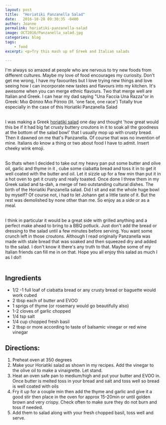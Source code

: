 ```yaml
---
layout: post
title:  "Horiatiki Panzanella Salad"
date:   2016-10-28 09:30:35 -0400
author: Joanne
permalink: horiatiki-panzanella-salad
image: OCT2016/Panzanella_salad.jpg
categories: blog
tags:
    - food
excerpt: <p>Try this mash up of Greek and Italian salads

---
```

I'm always so amazed at people who are nervous to try new foods from different cultures.  Maybe my love of food encourages my curiosity.  Don't get me wrong, I have my favourites but I love trying new things and love seeing how I can incorporate new tastes and flavours into my kitchen.  It's awesome when you can merge ethnic flavours.  Two that merge well are Italian and Greek.   I can hear my dad saying "Una Faccia Una Razza"or in Greek: Μια Φάτσα Μια Ράτσα (lit. 'one face, one race')
Totally true especially in the case of this Horiatiki Panzanella Salad
<br><br>

I was making a Greek [horiatiki salad](http://oliveandmango.com/village-salad) one day and thought 'how great would this be if it had big fat crusty buttery croutons in it to soak all the goodness at the bottom of the salad bowl' that I usually mop up with crusty bread.  Then it dawned on me that's Panzanella.  Of course that was no invention of mine.  Italians do know a thing or two about food I have to admit. Insert cheeky wink emoji.
<br><br>

So thats when I decided to take out my heavy pan put some butter and olive oil, garlic and thyme in it , cube some ciabatta bread and toss it in to get it well coated with the butter and oil.  Let it sizzle up for a few min than put it in a hot oven to get it crusty and really toasted.  Once done I threw them in my Greek salad and ta-dah, a merge of two outstanding cultural dishes.  The birth of the Horiatiki Panzanella salad. Did I sit and eat the whole huge bowl by myself? Of course not, i had to let Johann get a little taste of it.  But the rest was demolished by none other than me.  So enjoy as a side or as a meal.  
<br>

I think in particular it would be a great side with grilled anything and a perfect make ahead to bring to a BBQ potluck. Just don't add the bread or dressing to the salad until a few minutes before serving.   You want some crunch left in those croutons.  Although I read originally Panzanella was made with stale bread that was soaked and then squeezed dry and added to the salad.  I don't know it there's any truth to that. Maybe some of my Italian friends can fill me in on that.
Hope you all enjoy this salad as much I as I do!!
<br><br>

## Ingredients
* 1/2 -1 full loaf of ciabatta bread or any crusty bread or baguette would work cubed
* 2 tbsp each of butter and EVOO
* 1 sprigs of thyme (or rosemary would go beautifully also)
* 1-2 cloves of garlic chopped
* 1/4 tsp salt
* 1/4 cup chopped fresh basil
* 2 tbsp or more according to taste of balsamic vinegar or red wine vinegar

## Directions:
1.  Preheat oven at 350 degrees
2. Make your Horiatiki salad as shown in my recipes.  Add the vinegar to the olive oil to make a vinaigrette.  Let stand.
3. Heat an oven safe pan to medium/high and put your butter and EVOO in.  Once butter is melted toss in your bread and salt and toss well so bread is well coated with oils
4. Fry it up for a couple min then add the thyme and garlic and give it a good stir then place in the oven for approx 15-20min or until golden brown and very crispy.  Check often to make sure they do not burn and toss if needed.  
5. Add them to salad along with your fresh chopped basil, toss well and serve.
